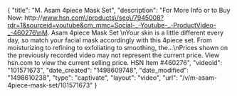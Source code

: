 {
    "title": "M. Asam 4piece Mask Set",
    "description": "For More Info or to Buy Now: http:\/\/www.hsn.com\/products\/seo\/7945008?rdr=1&sourceid=youtube&cm_mmc=Social-_-Youtube-_-ProductVideo-_-460276\nM. Asam 4piece Mask Set \nYour skin is a little different every day, so match your facial mask accordingly with this 4piece set. From moisturizing to refining to exfoliating to smoothing, the...\nPrices shown on the previously recorded video may not represent the current price.  View hsn.com to view the current selling price. HSN Item #460276",
    "videoid": "101571673",
    "date_created": "1498609748",
    "date_modified": "1498610238",
    "type": "captivate",
    "layout": "video",
    "url": "\/v\/m-asam-4piece-mask-set\/101571673"
}